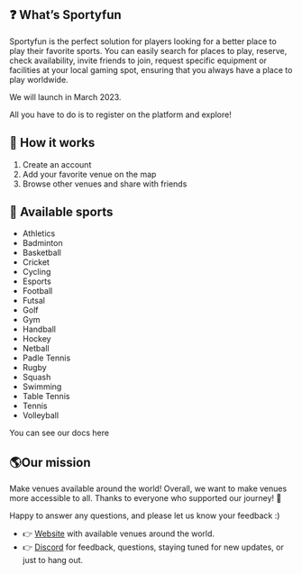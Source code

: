 ## ❓ What’s Sportyfun

Sportyfun is the perfect solution for players looking for a better place to play their favorite sports. You can easily search for places to play, reserve, check availability, invite friends to join, request specific equipment or facilities at your local gaming spot, ensuring that you always have a place to play worldwide.

We will launch in March 2023.

All you have to do is to register on the platform and explore!

## 🤖 How it works

1. Create an account
2. Add your favorite venue on the map
3. Browse other venues and share with friends

## 🚀 Available sports

- Athletics
- Badminton
- Basketball
- Cricket
- Cycling
- Esports
- Football
- Futsal
- Golf
- Gym
- Handball
- Hockey
- Netball
- Padle Tennis
- Rugby
- Squash
- Swimming
- Table Tennis
- Tennis
- Volleyball

You can see our docs here

## 🌎Our mission

Make venues available around the world!
Overall, we want to make venues more accessible to all.
Thanks to everyone who supported our journey! 🙏

Happy to answer any questions, and please let us know your feedback :)

- 👉 [Website](https://sportyfun.carrd.co/) with available venues around the world.
- 👉 [Discord](https://discord.gg/tzdfAxyUU4) for feedback, questions, staying tuned for new updates, or just to hang out.

